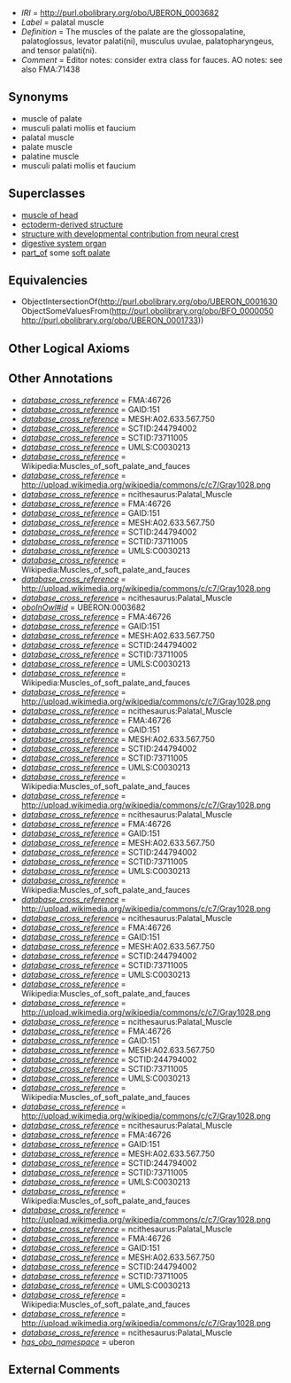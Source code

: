  * *IRI* = http://purl.obolibrary.org/obo/UBERON_0003682
 * *Label* = palatal muscle
 * *Definition* = The muscles of the palate are the glossopalatine, palatoglossus, levator palati(ni), musculus uvulae, palatopharyngeus, and tensor palati(ni).
 * *Comment* = Editor notes: consider extra class for fauces. AO notes: see also FMA:71438

## Synonyms

 * muscle of palate
 * musculi palati mollis et faucium
 * palatal muscle
 * palate muscle
 * palatine muscle
 * musculi palati mollis et faucium

## Superclasses

 * [muscle of head](../../UBERON/76/UBERON_0002376.md)
 * [ectoderm-derived structure](../../UBERON/21/UBERON_0004121.md)
 * [structure with developmental contribution from neural crest](../../UBERON/14/UBERON_0010314.md)
 * [digestive system organ](../../UBERON/65/UBERON_0013765.md)
 * [part_of](../../BFO/50/BFO_0000050.md) some [soft palate](../../UBERON/33/UBERON_0001733.md)

## Equivalencies

 * ObjectIntersectionOf(<http://purl.obolibrary.org/obo/UBERON_0001630> ObjectSomeValuesFrom(<http://purl.obolibrary.org/obo/BFO_0000050> <http://purl.obolibrary.org/obo/UBERON_0001733>))

## Other Logical Axioms


## Other Annotations

 * *[database_cross_reference](../../ef/oboInOwl#hasDbXref.md)* = FMA:46726
 * *[database_cross_reference](../../ef/oboInOwl#hasDbXref.md)* = GAID:151
 * *[database_cross_reference](../../ef/oboInOwl#hasDbXref.md)* = MESH:A02.633.567.750
 * *[database_cross_reference](../../ef/oboInOwl#hasDbXref.md)* = SCTID:244794002
 * *[database_cross_reference](../../ef/oboInOwl#hasDbXref.md)* = SCTID:73711005
 * *[database_cross_reference](../../ef/oboInOwl#hasDbXref.md)* = UMLS:C0030213
 * *[database_cross_reference](../../ef/oboInOwl#hasDbXref.md)* = Wikipedia:Muscles_of_soft_palate_and_fauces
 * *[database_cross_reference](../../ef/oboInOwl#hasDbXref.md)* = http://upload.wikimedia.org/wikipedia/commons/c/c7/Gray1028.png
 * *[database_cross_reference](../../ef/oboInOwl#hasDbXref.md)* = ncithesaurus:Palatal_Muscle
 * *[database_cross_reference](../../ef/oboInOwl#hasDbXref.md)* = FMA:46726
 * *[database_cross_reference](../../ef/oboInOwl#hasDbXref.md)* = GAID:151
 * *[database_cross_reference](../../ef/oboInOwl#hasDbXref.md)* = MESH:A02.633.567.750
 * *[database_cross_reference](../../ef/oboInOwl#hasDbXref.md)* = SCTID:244794002
 * *[database_cross_reference](../../ef/oboInOwl#hasDbXref.md)* = SCTID:73711005
 * *[database_cross_reference](../../ef/oboInOwl#hasDbXref.md)* = UMLS:C0030213
 * *[database_cross_reference](../../ef/oboInOwl#hasDbXref.md)* = Wikipedia:Muscles_of_soft_palate_and_fauces
 * *[database_cross_reference](../../ef/oboInOwl#hasDbXref.md)* = http://upload.wikimedia.org/wikipedia/commons/c/c7/Gray1028.png
 * *[database_cross_reference](../../ef/oboInOwl#hasDbXref.md)* = ncithesaurus:Palatal_Muscle
 * *[oboInOwl#id](../../id/oboInOwl#id.md)* = UBERON:0003682
 * *[database_cross_reference](../../ef/oboInOwl#hasDbXref.md)* = FMA:46726
 * *[database_cross_reference](../../ef/oboInOwl#hasDbXref.md)* = GAID:151
 * *[database_cross_reference](../../ef/oboInOwl#hasDbXref.md)* = MESH:A02.633.567.750
 * *[database_cross_reference](../../ef/oboInOwl#hasDbXref.md)* = SCTID:244794002
 * *[database_cross_reference](../../ef/oboInOwl#hasDbXref.md)* = SCTID:73711005
 * *[database_cross_reference](../../ef/oboInOwl#hasDbXref.md)* = UMLS:C0030213
 * *[database_cross_reference](../../ef/oboInOwl#hasDbXref.md)* = Wikipedia:Muscles_of_soft_palate_and_fauces
 * *[database_cross_reference](../../ef/oboInOwl#hasDbXref.md)* = http://upload.wikimedia.org/wikipedia/commons/c/c7/Gray1028.png
 * *[database_cross_reference](../../ef/oboInOwl#hasDbXref.md)* = ncithesaurus:Palatal_Muscle
 * *[database_cross_reference](../../ef/oboInOwl#hasDbXref.md)* = FMA:46726
 * *[database_cross_reference](../../ef/oboInOwl#hasDbXref.md)* = GAID:151
 * *[database_cross_reference](../../ef/oboInOwl#hasDbXref.md)* = MESH:A02.633.567.750
 * *[database_cross_reference](../../ef/oboInOwl#hasDbXref.md)* = SCTID:244794002
 * *[database_cross_reference](../../ef/oboInOwl#hasDbXref.md)* = SCTID:73711005
 * *[database_cross_reference](../../ef/oboInOwl#hasDbXref.md)* = UMLS:C0030213
 * *[database_cross_reference](../../ef/oboInOwl#hasDbXref.md)* = Wikipedia:Muscles_of_soft_palate_and_fauces
 * *[database_cross_reference](../../ef/oboInOwl#hasDbXref.md)* = http://upload.wikimedia.org/wikipedia/commons/c/c7/Gray1028.png
 * *[database_cross_reference](../../ef/oboInOwl#hasDbXref.md)* = ncithesaurus:Palatal_Muscle
 * *[database_cross_reference](../../ef/oboInOwl#hasDbXref.md)* = FMA:46726
 * *[database_cross_reference](../../ef/oboInOwl#hasDbXref.md)* = GAID:151
 * *[database_cross_reference](../../ef/oboInOwl#hasDbXref.md)* = MESH:A02.633.567.750
 * *[database_cross_reference](../../ef/oboInOwl#hasDbXref.md)* = SCTID:244794002
 * *[database_cross_reference](../../ef/oboInOwl#hasDbXref.md)* = SCTID:73711005
 * *[database_cross_reference](../../ef/oboInOwl#hasDbXref.md)* = UMLS:C0030213
 * *[database_cross_reference](../../ef/oboInOwl#hasDbXref.md)* = Wikipedia:Muscles_of_soft_palate_and_fauces
 * *[database_cross_reference](../../ef/oboInOwl#hasDbXref.md)* = http://upload.wikimedia.org/wikipedia/commons/c/c7/Gray1028.png
 * *[database_cross_reference](../../ef/oboInOwl#hasDbXref.md)* = ncithesaurus:Palatal_Muscle
 * *[database_cross_reference](../../ef/oboInOwl#hasDbXref.md)* = FMA:46726
 * *[database_cross_reference](../../ef/oboInOwl#hasDbXref.md)* = GAID:151
 * *[database_cross_reference](../../ef/oboInOwl#hasDbXref.md)* = MESH:A02.633.567.750
 * *[database_cross_reference](../../ef/oboInOwl#hasDbXref.md)* = SCTID:244794002
 * *[database_cross_reference](../../ef/oboInOwl#hasDbXref.md)* = SCTID:73711005
 * *[database_cross_reference](../../ef/oboInOwl#hasDbXref.md)* = UMLS:C0030213
 * *[database_cross_reference](../../ef/oboInOwl#hasDbXref.md)* = Wikipedia:Muscles_of_soft_palate_and_fauces
 * *[database_cross_reference](../../ef/oboInOwl#hasDbXref.md)* = http://upload.wikimedia.org/wikipedia/commons/c/c7/Gray1028.png
 * *[database_cross_reference](../../ef/oboInOwl#hasDbXref.md)* = ncithesaurus:Palatal_Muscle
 * *[database_cross_reference](../../ef/oboInOwl#hasDbXref.md)* = FMA:46726
 * *[database_cross_reference](../../ef/oboInOwl#hasDbXref.md)* = GAID:151
 * *[database_cross_reference](../../ef/oboInOwl#hasDbXref.md)* = MESH:A02.633.567.750
 * *[database_cross_reference](../../ef/oboInOwl#hasDbXref.md)* = SCTID:244794002
 * *[database_cross_reference](../../ef/oboInOwl#hasDbXref.md)* = SCTID:73711005
 * *[database_cross_reference](../../ef/oboInOwl#hasDbXref.md)* = UMLS:C0030213
 * *[database_cross_reference](../../ef/oboInOwl#hasDbXref.md)* = Wikipedia:Muscles_of_soft_palate_and_fauces
 * *[database_cross_reference](../../ef/oboInOwl#hasDbXref.md)* = http://upload.wikimedia.org/wikipedia/commons/c/c7/Gray1028.png
 * *[database_cross_reference](../../ef/oboInOwl#hasDbXref.md)* = ncithesaurus:Palatal_Muscle
 * *[database_cross_reference](../../ef/oboInOwl#hasDbXref.md)* = FMA:46726
 * *[database_cross_reference](../../ef/oboInOwl#hasDbXref.md)* = GAID:151
 * *[database_cross_reference](../../ef/oboInOwl#hasDbXref.md)* = MESH:A02.633.567.750
 * *[database_cross_reference](../../ef/oboInOwl#hasDbXref.md)* = SCTID:244794002
 * *[database_cross_reference](../../ef/oboInOwl#hasDbXref.md)* = SCTID:73711005
 * *[database_cross_reference](../../ef/oboInOwl#hasDbXref.md)* = UMLS:C0030213
 * *[database_cross_reference](../../ef/oboInOwl#hasDbXref.md)* = Wikipedia:Muscles_of_soft_palate_and_fauces
 * *[database_cross_reference](../../ef/oboInOwl#hasDbXref.md)* = http://upload.wikimedia.org/wikipedia/commons/c/c7/Gray1028.png
 * *[database_cross_reference](../../ef/oboInOwl#hasDbXref.md)* = ncithesaurus:Palatal_Muscle
 * *[database_cross_reference](../../ef/oboInOwl#hasDbXref.md)* = FMA:46726
 * *[database_cross_reference](../../ef/oboInOwl#hasDbXref.md)* = GAID:151
 * *[database_cross_reference](../../ef/oboInOwl#hasDbXref.md)* = MESH:A02.633.567.750
 * *[database_cross_reference](../../ef/oboInOwl#hasDbXref.md)* = SCTID:244794002
 * *[database_cross_reference](../../ef/oboInOwl#hasDbXref.md)* = SCTID:73711005
 * *[database_cross_reference](../../ef/oboInOwl#hasDbXref.md)* = UMLS:C0030213
 * *[database_cross_reference](../../ef/oboInOwl#hasDbXref.md)* = Wikipedia:Muscles_of_soft_palate_and_fauces
 * *[database_cross_reference](../../ef/oboInOwl#hasDbXref.md)* = http://upload.wikimedia.org/wikipedia/commons/c/c7/Gray1028.png
 * *[database_cross_reference](../../ef/oboInOwl#hasDbXref.md)* = ncithesaurus:Palatal_Muscle
 * *[has_obo_namespace](../../ce/oboInOwl#hasOBONamespace.md)* = uberon

## External Comments

